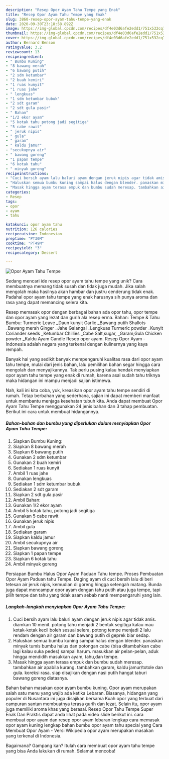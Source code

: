 ```yaml
---
description: "Resep Opor Ayam Tahu Tempe yang Enak"
title: "Resep Opor Ayam Tahu Tempe yang Enak"
slug: 3860-resep-opor-ayam-tahu-tempe-yang-enak
date: 2020-09-30T23:18:58.892Z
image: https://img-global.cpcdn.com/recipes/df4e03d6afe2edd1/751x532cq70/opor-ayam-tahu-tempe-foto-resep-utama.jpg
thumbnail: https://img-global.cpcdn.com/recipes/df4e03d6afe2edd1/751x532cq70/opor-ayam-tahu-tempe-foto-resep-utama.jpg
cover: https://img-global.cpcdn.com/recipes/df4e03d6afe2edd1/751x532cq70/opor-ayam-tahu-tempe-foto-resep-utama.jpg
author: Bernard Benson
ratingvalue: 3.2
reviewcount: 13
recipeingredient:
- " Bumbu Kuning"
- "8 bawang merah"
- "6 bawang putih"
- "2 sdm ketumbar"
- "2 buah kemiri"
- "1 ruas kunyit"
- "1 ruas jahe"
- " lengkuas"
- "1 sdm ketumbar bubuk"
- "2 sdt garam"
- "2 sdt gula pasir"
- " Bahan"
- "1/2 ekor ayam"
- "5 kotak tahu potong jadi segitiga"
- "5 cabe rawit"
- " jeruk nipis"
- " gula"
- " garam"
- " kaldu jamur"
- "secukupnya air"
- " bawang goreng"
- "1 papan tempe"
- "6 kotak tahu"
- " minyak goreng"
recipeinstructions:
- "Cuci bersih ayam lalu baluri ayam dengan jeruk nipis agar tidak amis. diamkan 10 menit. potong tahu menjadi 2 bentuk segitiga kalau mau kotak-kotak kecil boleh sesuai selera, potong tempe menjadi 2 lalu rendam dengan air garam dan bawang putih di geprek biar sedap."
- "Haluskan semua bumbu kuning sampai halus dengan blender. panaskan minyak tumis bumbu halus dan potongan cabe (bisa ditambahkan cabe lagi kalau suka pedes) sampai harum. masukkan air pelan-pelan, aduk hingga mendidih masukkan ayam, tahu,dan tempe."
- "Masak hingga ayam terasa empuk dan bumbu sudah meresap. tambahkan air apabila kurang. tambahkan garam, kaldu jamur/totole dan gula. koreksi rasa. siap disajikan dengan nasi putih hangat taburi bawang goreng diatasnya."
categories:
- Resep
tags:
- opor
- ayam
- tahu

katakunci: opor ayam tahu 
nutrition: 126 calories
recipecuisine: Indonesian
preptime: "PT30M"
cooktime: "PT49M"
recipeyield: "3"
recipecategory: Dessert

---
```



![Opor Ayam Tahu Tempe](https://img-global.cpcdn.com/recipes/df4e03d6afe2edd1/751x532cq70/opor-ayam-tahu-tempe-foto-resep-utama.jpg)

Sedang mencari ide resep opor ayam tahu tempe yang unik? Cara membuatnya memang tidak susah dan tidak juga mudah. Jika salah mengolah maka hasilnya akan hambar dan justru cenderung tidak enak. Padahal opor ayam tahu tempe yang enak harusnya sih punya aroma dan rasa yang dapat memancing selera kita.

Resep memasak opor dengan berbagai bahan ada opor tahu, opor tempe dan opor ayam yang lezat dan gurih ala resep erma. Bahan: Tempe &amp; Tahu Bumbu: Turmeric Leave _Daun kunyit Garlic _Bawang putih Shallots _Bawang merah Ginger _Jahe Galangal _Lengkuas Turmeric powder _Kunyit Coriander seeds _Ketumbar Chillies _Cabe Salt,sugar, _Garam,Gula Chicken powder _Kaldu Ayam Candle Resep opor ayam. Resep Opor Ayam - Indonesia adalah negara yang terkenal dengan kulinernya yang kaya rempah.

Banyak hal yang sedikit banyak mempengaruhi kualitas rasa dari opor ayam tahu tempe, mulai dari jenis bahan, lalu pemilihan bahan segar hingga cara mengolah dan menyajikannya. Tak perlu pusing kalau hendak menyiapkan opor ayam tahu tempe yang enak di rumah, karena asal sudah tahu triknya maka hidangan ini mampu menjadi sajian istimewa.


Nah, kali ini kita coba, yuk, kreasikan opor ayam tahu tempe sendiri di rumah. Tetap berbahan yang sederhana, sajian ini dapat memberi manfaat untuk membantu menjaga kesehatan tubuh kita. Anda dapat membuat Opor Ayam Tahu Tempe menggunakan 24 jenis bahan dan 3 tahap pembuatan. Berikut ini cara untuk membuat hidangannya.

<!--inarticleads1-->

##### Bahan-bahan dan bumbu yang diperlukan dalam menyiapkan Opor Ayam Tahu Tempe:

1. Siapkan  Bumbu Kuning:
1. Siapkan 8 bawang merah
1. Siapkan 6 bawang putih
1. Gunakan 2 sdm ketumbar
1. Gunakan 2 buah kemiri
1. Sediakan 1 ruas kunyit
1. Ambil 1 ruas jahe
1. Gunakan  lengkuas
1. Sediakan 1 sdm ketumbar bubuk
1. Sediakan 2 sdt garam
1. Siapkan 2 sdt gula pasir
1. Ambil  Bahan:
1. Gunakan 1/2 ekor ayam
1. Ambil 5 kotak tahu, potong jadi segitiga
1. Gunakan 5 cabe rawit
1. Gunakan  jeruk nipis
1. Ambil  gula
1. Sediakan  garam
1. Siapkan  kaldu jamur
1. Ambil secukupnya air
1. Siapkan  bawang goreng
1. Siapkan 1 papan tempe
1. Siapkan 6 kotak tahu
1. Ambil  minyak goreng


Persiapan Bumbu Halus Opor Ayam Paduan Tahu tempe. Proses Pembuatan Opor Ayam Paduan tahu Tempe. Daging ayam di cuci bersih lalu di beri tetesan air jeruk nipis, kemudian di goreng hingga setengah matang. Bunda juga dapat mencampur opor ayam dengan tahu putih atau juga tempe, tapi pilih tempe dan tahu yang tidak asam sebab nanti mempengaruhi yang lain. 

<!--inarticleads2-->

##### Langkah-langkah menyiapkan Opor Ayam Tahu Tempe:

1. Cuci bersih ayam lalu baluri ayam dengan jeruk nipis agar tidak amis. diamkan 10 menit. potong tahu menjadi 2 bentuk segitiga kalau mau kotak-kotak kecil boleh sesuai selera, potong tempe menjadi 2 lalu rendam dengan air garam dan bawang putih di geprek biar sedap.
1. Haluskan semua bumbu kuning sampai halus dengan blender. panaskan minyak tumis bumbu halus dan potongan cabe (bisa ditambahkan cabe lagi kalau suka pedes) sampai harum. masukkan air pelan-pelan, aduk hingga mendidih masukkan ayam, tahu,dan tempe.
1. Masak hingga ayam terasa empuk dan bumbu sudah meresap. tambahkan air apabila kurang. tambahkan garam, kaldu jamur/totole dan gula. koreksi rasa. siap disajikan dengan nasi putih hangat taburi bawang goreng diatasnya.


Bahan bahan masakan opor ayam bumbu kuning. Opor ayam merupakan salah satu menu yang wajib ada ketika Lebaran. Biasanya, hidangan yang populer di Nusantara ini juga disajikan bersama Kuah opor yang terbuat dari campuran santan membuatnya terasa gurih dan lezat. Selain itu, opor ayam juga memiliki aroma khas yang berasal. Resep Opor Tahu Tempe Super Enak Dan Praktis dapat anda lihat pada video slide berikut ini. cara membuat opor ayam dan resep opor ayam lebaran lengkap cara memasak opor ayam kuning lengkap bahan bumbu opor ayam tahu special yang Cara Membuat Opor Ayam - Versi Wikipedia opor ayam merupakan masakan yang terkenal di Indonesia. 

Bagaimana? Gampang kan? Itulah cara membuat opor ayam tahu tempe yang bisa Anda lakukan di rumah. Selamat mencoba!
